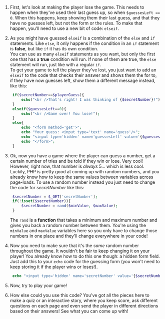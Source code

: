 1. First, let's look at making the player lose the game. This needs to happen when they've used their last guess up, so when `$guessesLeft == 0`. When this happens, keep showing them their last guess, and that they have no guesses left, but not the form or the rules. To make that happen, you'll need to use a new bit of code: `elseif`.

2. As you might have guessed `elseif` is a combination of the `else` and `if` statements. Like `else`, it only happens if the condition in an `if` statement is **false**, but like `if` it has its own condition.  
   You can use as many `elseif` statements as you want, but only the first one that has a **true** condition will run. If none of them are true, the `else` statement will run, just like with a regular `if`.  
   To get your game to tell the player they've lost, you just want to add an `elseif` to the code that checks their answer and shows them the for to, if they have now guesses left, show them a different message instead, like this:

   ```php
    if($secretNumber==$playerGuess){
        echo("<br />That's right! I was thinking of {$secretNumber}!");
    }
    elseif($guessesLeft==0){
        echo("<br />Game over! You lose!");
    }
    else{
        echo "<form method='get'>";
        echo "Your guess: <input type='text' name='guess'/>";
        echo "<input type='hidden' name='guessesLeft' value='{$guessesLeft}'/>";
        echo "</form>";   
    }
   ```

3. Ok, now you have a game where the player can guess a number, get a certain number of tries and be told if they win or lose. Very cool! However, right now, that number is _always_ 5... which is less cool. Luckily, PHP is pretty good at coming up with random numbers, and you already know how to keep the same values between variables across page-loads. To use a random number instead you just need to change the code for _secretNumber_ like this:

   ```php
    $secretNumber = $_GET['secretNumber'];
    if(!isset($secretNumber)){
        $secretNumber = rand($minValue, $maxValue);
    }
   ```

   The `rand` is a **function** that takes a minimum and maximum number and gives you back a random number between them. You're using the `minValue` and `maxValue` variables here so you only have to change those numbers in one place and they'll change everywhere in your code!

4. Now you need to make sure that it's the _same_ random number throughout the game. It wouldn't be fair to keep changing it on your player! You already know how to do this one though: a hidden form field. Just add this to your `echo` code for the guessing form \(you won't need to keep storing it if the player wins or loses!\).

   ```php
    echo "<input type='hidden' name='secretNumber' value='{$secretNumber}'/>";
   ```

5. Now, try to play your game!

6. How else could you use this code? You've got all the pieces here to make a quiz or an interactive story, where you keep score, ask different questions on each page and even send the player in different directions based on their answers! See what you can come up with!



